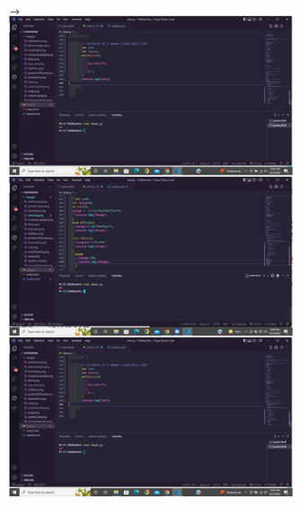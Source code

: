 <!-- Q1 OUTPUT
 <img src="Images\OddNos.png" alt="">
 
 Q2 OUTPUT
 <img src="Images\sumoEvenNo.png" alt="">

 Q3 OUTPUT
 <img src="Images\FirstandLastdigit.png" alt="">
 Q4 OUTPUT
  <img src="Images\Armstrongno.png" alt="">


Q5 OUTPUT
<img src="Images\productOfTwoNos.png" alt="">


Q6 OUTPUT
<img src="Images\EvenDigits.png" alt="">

Q7 OUTPUT
<!-- <img src="Images\ReverseNo.png" alt=""> --> -->
<!--  -->
<!-- <img src="Images\ifelse.png" alt="">
<img src="Images\AddTwoNo.png" alt="">
<img src="Images\sqrt.png" alt="">
<img src="Images\sqrt.png" alt=""> -->

<!-- <img src="Images\leap year.png" alt="">
<img src="Images\ternaryOperator.png" alt="">
<img src="Images\switchCase.png" alt=""> -->
<img src="Images\Factorial.png" alt="">
<img src="Images\ElectricityCharge.png" alt="">
<img src="Images\Factorial.png" alt="">